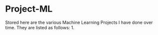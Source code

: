 # Project-ML
Stored here are the various Machine Learning Projects I have done over time. They are listed as follows:
1.
